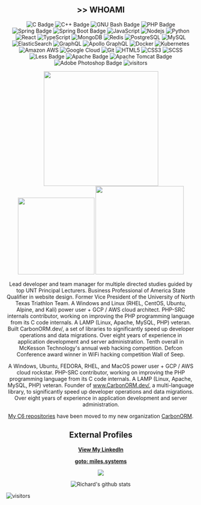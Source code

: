 <div align="center">

## >> WHOAMI
<!-- https://badges.pages.dev/ -->
![C Badge](https://img.shields.io/badge/C-A8B9CC?style=flat&logo=c&logoColor=fff&style=for-the-badge)
![C++ Badge](https://img.shields.io/badge/C%2B%2B-00599C?style=flat&logo=cplusplus&logoColor=fff&style=flat)
![GNU Bash Badge](https://img.shields.io/badge/GNU%20Bash-4EAA25?style=flat&logo=gnubash&logoColor=fff&style=for-the-badge)
![PHP Badge](https://img.shields.io/badge/PHP-777BB4?style=flat&logo=php&logoColor=fff&style=for-the-badge)
![Spring Badge](https://img.shields.io/badge/Spring-6DB33F?style=flat&logo=spring&logoColor=fff&style=for-the-badge)
![Spring Boot Badge](https://img.shields.io/badge/Spring%20Boot-6DB33F?style=flat&logo=springboot&logoColor=fff&style=for-the-badge)
![JavaScript](https://img.shields.io/badge/-JavaScript-323330?style=flat&logo=javascript&logoColor=white)
![Nodejs](https://img.shields.io/badge/-Nodejs-68a063?style=flat&logo=Node.js&logoColor=white)
![Python](https://img.shields.io/badge/-Python-4B8BBE?style=flat&logo=Python&logoColor=white)
![React](https://img.shields.io/badge/-React-323330?style=flat&logo=react&logoColor=white)
![TypeScript](https://img.shields.io/badge/-TypeScript-007ACC?style=flat&logo=typescript&logoColor=white)
![MongoDB](https://img.shields.io/badge/-MongoDB-4DB33D?style=flat&logo=mongodb&logoColor=white)
![Redis](https://img.shields.io/badge/-Redis-D82C20?style=flat&logo=Redis&logoColor=white)
![PostgreSQL](https://img.shields.io/badge/-PostgreSQL-336791?style=flat&logo=postgresql&logoColor=white)
![MySQL](https://img.shields.io/badge/-MySQL-00758F?style=flat&logo=mysql&logoColor=white)
![ElasticSearch](https://img.shields.io/badge/-ElasticSearch-005571?style=flat&logo=elasticsearch&logoColor=white)
![GraphQL](https://img.shields.io/badge/-GraphQL-E10098?style=flat&logo=graphql&logoColor=white)
![Apollo GraphQL](https://img.shields.io/badge/-Apollo%20GraphQL-311C87?style=flat&logo=apollo-graphql&logoColor=white)
![Docker](https://img.shields.io/badge/-Docker-384d54?style=flat&logo=docker&logoColor=white)
![Kubernetes](https://img.shields.io/badge/-Kubernetes-326ce5?style=flat&logo=kubernetes&logoColor=white)
![Amazon AWS](https://img.shields.io/badge/Amazon%20AWS-FF9900?style=flat&logo=amazon-aws&logoColor=white)
![Google Cloud](https://img.shields.io/badge/Google%20Cloud-4285F4?style=flat&logo=google-cloud&logoColor=white)
![Git](https://img.shields.io/badge/-Git-f34f29?style=flat&logo=git&logoColor=white)
![HTML5](https://img.shields.io/badge/-HTML5-f06529?style=flat&logo=html5&logoColor=white)
![CSS3](https://img.shields.io/badge/-CSS3-264de4?style=flat&logo=css3&logoColor=white)
![SCSS](https://img.shields.io/badge/-SCSS-CC6699?style=flat&logo=sass&logoColor=white)
![Less Badge](https://img.shields.io/badge/Less-1D365D?style=flat&logo=less&logoColor=fff&style=for-the-badge)
![Apache Badge](https://img.shields.io/badge/Apache-D22128?style=flat&logo=apache&logoColor=fff&style=for-the-badge)
![Apache Tomcat Badge](https://img.shields.io/badge/Apache%20Tomcat-F8DC75?style=flat&logo=apachetomcat&logoColor=000&style=for-the-badge)
![Adobe Photoshop Badge](https://img.shields.io/badge/Adobe%20Photoshop-31A8FF?style=flat&logo=adobephotoshop&logoColor=fff&style=for-the-badge)
![visitors](https://visitor-badge.laobi.icu/badge?page_id=richardtmiles.richardtmiles)


  <img src="https://github.com/user-attachments/assets/e2836dec-0639-404a-8b87-cde0a0e3e7b1" width="305px">
  <img src="https://github.com/RichardTMiles/RichardTMiles/assets/9538357/054cb8dc-7361-46f6-b6ac-f8c49d0e64b3" width="204px">
  <img src="https://github.com/RichardTMiles/RichardTMiles/assets/9538357/d9d9cbd4-7c98-421a-9cab-474de9ea3157" width="235px">




Lead developer and team manager for multiple directed studies guided by top UNT Principal Lecturers. Business Professional of America State Qualifier in website design. Former Vice President of the University of North Texas Triathlon Team. A Windows and Linux (RHEL, CentOS, Ubuntu, Alpine, and Kali) power user + GCP / AWS cloud architect. PHP-SRC internals contributor, working on improving the PHP programming language from its C code internals. A LAMP (Linux, Apache, MySQL, PHP) veteran. Built CarbonORM.dev/, a set of libraries to significantly speed up developer operations and data migrations. Over eight years of experience in application development and server administration. Tenth overall in McKesson Technology's annual web hacking competition. Defcon Conference award winner in WiFi hacking competition Wall of Seep.

A Windows, Ubuntu,
FEDORA, RHEL, and MacOS power user + GCP / AWS cloud rockstar. PHP-SRC contributor, working on
improving the PHP programming language from its C code internals. A LAMP (Linux, Apache, MySQL, PHP)
veteran. Founder of www.CarbonORM.dev/, a multi-language library, to significantly speed up developer
operations and data migrations. Over eight years of experience in application development and server
administration.



[My C6 repositories](https://github.com/orgs/CarbonORM/repositories) have been moved to my new organization [CarbonORM](https://github.com/orgs/CarbonORM).

## External Profiles
[**View My LinkedIn**](https://www.linkedin.com/in/richardtmiles/)

[**goto: miles.systems**](https://miles.systems/)


<img src="https://github-readme-streak-stats.herokuapp.com/?user=richardtmiles"></img>


![Richard's github stats](https://github-readme-stats.vercel.app/api/top-langs/?username=richardtmiles&theme=radical&layout=compact)

<p align="left">
<img src="https://visitor-badge.laobi.icu/badge?page_id=richardtmiles.richardtmiles" alt="visitors"/>
</p>

</dev>

